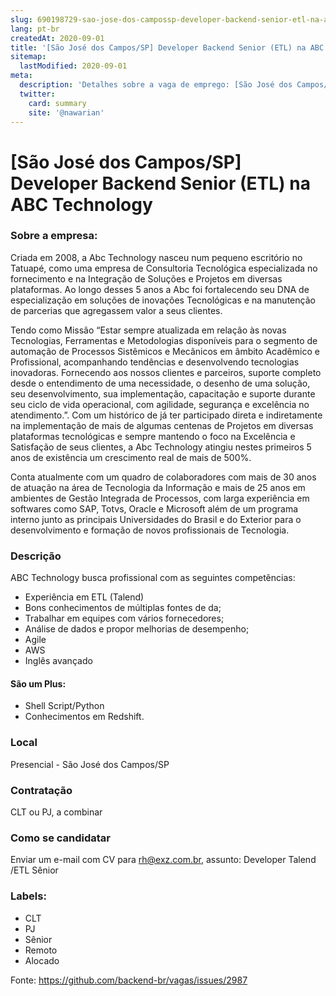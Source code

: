 ```yaml
---
slug: 690198729-sao-jose-dos-campossp-developer-backend-senior-etl-na-abc-technology
lang: pt-br
createdAt: 2020-09-01
title: '[São José dos Campos/SP] Developer Backend Senior (ETL) na ABC Technology - Vaga de Emprego'
sitemap:
  lastModified: 2020-09-01
meta:
  description: 'Detalhes sobre a vaga de emprego: [São José dos Campos/SP] Developer Backend Senior (ETL) na ABC Technology'
  twitter:
    card: summary
    site: '@nawarian'
---
```


# [São José dos Campos/SP] Developer Backend Senior (ETL) na ABC Technology

### Sobre a empresa:

Criada em 2008, a Abc Technology nasceu num pequeno escritório no Tatuapé, como uma empresa de Consultoria Tecnológica especializada no fornecimento e na Integração de Soluções e Projetos em diversas plataformas.
Ao longo desses 5 anos a Abc foi fortalecendo seu DNA de especialização em soluções de inovações Tecnológicas e na manutenção de parcerias que agregassem valor a seus clientes.

Tendo como Missão “Estar sempre atualizada em relação às novas Tecnologias, Ferramentas e Metodologias disponíveis para o segmento de automação de Processos Sistêmicos e Mecânicos em âmbito Acadêmico e Profissional, acompanhando tendências e desenvolvendo tecnologias inovadoras. Fornecendo aos nossos clientes e parceiros, suporte completo desde o entendimento de uma necessidade, o desenho de uma solução, seu desenvolvimento, sua implementação, capacitação e suporte durante seu ciclo de vida operacional, com agilidade, segurança e excelência no atendimento.”. Com um histórico de já ter participado direta e indiretamente na implementação de mais de algumas centenas de Projetos em diversas plataformas tecnológicas e sempre mantendo o foco na Excelência e Satisfação de seus clientes, a Abc Technology atingiu nestes primeiros 5 anos de existência um crescimento real de mais de 500%.

Conta atualmente com um quadro de colaboradores com mais de 30 anos de atuação na área de Tecnologia da Informação e mais de 25 anos em ambientes de Gestão Integrada de Processos, com larga experiência em softwares como SAP, Totvs, Oracle e Microsoft além de um programa interno junto as principais Universidades do Brasil e do Exterior para o desenvolvimento e formação de novos profissionais de Tecnologia.

### Descrição

ABC Technology busca profissional com as seguintes competências:

- Experiência em ETL (Talend)
- Bons conhecimentos de múltiplas fontes de da;
- Trabalhar em equipes com vários fornecedores;
- Análise de dados e propor melhorias de desempenho;
- Agile
- AWS
- Inglês avançado

#### São um Plus:

- Shell Script/Python
- Conhecimentos em Redshift.

### Local

Presencial - São José dos Campos/SP


### Contratação 

CLT ou PJ, a combinar

### Como se candidatar

Enviar um e-mail com CV para rh@exz.com.br, assunto: Developer Talend /ETL Sênior 


### Labels:

- CLT
- PJ
- Sênior
- Remoto
- Alocado

Fonte: https://github.com/backend-br/vagas/issues/2987